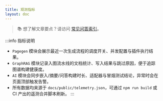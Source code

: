 ```yaml
---
title: 观测指标
layout: doc
---
```


> 📚 想了解文章要点？请访问 [常见问答索引](/zh/about/qa.html)。

<script setup lang="ts">
import TelemetryOverview from '../../.vitepress/theme/components/TelemetryOverview.vue'
</script>

<TelemetryOverview />

:::info 指标说明

- `Pagegen` 模块会展示最近一次生成流程的调度开关、并发配置与插件执行结果。
- `GraphRAG` 模块记录入图流水线的文档统计、写入结果与跳过原因，便于追踪图谱构建健康度。
- `AI` 模块会同步嵌入/摘要/问答构建时长、适配器与冒烟测试结论，异常时会在页面顶部触发告警。
- 所有数据均来源于 `docs/public/telemetry.json`，可通过 `npm run build` 或 CI 产出的遥测合并脚本刷新。
:::
